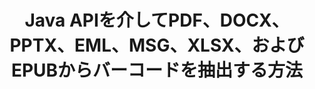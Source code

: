 ---
############################# Static ############################
layout: "auto-gen-gist"
draft: false
path: "ja/parser/java/extract/barcode/chm/"
otherformats: DOC DOT DOCX DOCM DOTX DOTM TXT ODT OTT RTF PDF XHTML MHTML MD XML EPUB FB2 XLS XLT XLSX XLSM XLSB XLTX XLTM ODS CSV OTS XLA XLAM PPT PPTX  PPS POT PPSX PPTM POTX PPSM ODP OTP PST OST EML EMLX MSG ONE 

############################# Head ############################
head_title: "Java APIを介して、Excel、Word、PDF、その他のドキュメントからバーコードを抽出する"
head_description: "GroupDocs.Parser Java APIを使用すると、ソフトウェア開発者は、Java Apps内のPDF、MS Excel、Word、PowerPoint、Outlook、OneNoteなどのドキュメントからバーコードを抽出できます。"

############################# Header ############################
title: "Java APIを介してPDF、DOCX、PPTX、EML、MSG、XLSX、およびEPUBからバーコードを抽出する方法"
description: "GroupDocs.Parser Java APIを使用すると、ソフトウェア開発者は、PDF、Word（DOC、DOCX）、Excel（XLS、XLSX）、PowerPoint（PPT、PPTX）、Outlook（EML、MSG）、およびその他の多くのドキュメントのページ領域からバーコードを抽出できます。"

######################### Download Button #######################
button:
    enable: true

############################# About ############################
about:
    enable: true
    title: "Javaを介してExcel、Word、PDF、その他のドキュメントからバーコードを抽出する方法を学びますか？"
    content: |
       バーコード画像は、情報を視覚的なパターンにエンコードするために使用できる、さまざまな幅の一連の平行な黒い線と白いスペースで構成されています。 1970年代に導入され、現在では商業ビジネスの普遍的な部分となっています。 GroupDocs.Parser for Javaは、ソフトウェアプログラマーがさまざまな種類のドキュメントを解析し、そこからテキスト、画像、バーコードを抽出するためのアプリケーションを構築できるようにする強力なAPIです。 PDF、電子メール、電子ブック、Microsoft Office形式（Word（DOC、DOCX）、PowerPoint（PPT、PPTX）、Excel（XLS、XLSX）、電子メール（EML、MSG））などの最も一般的なドキュメントタイプのサポートが含まれています。 ）フォーマットなど。 Java APIには、プレーンテキスト抽出、構造化テキスト抽出、マークダウン形式のテキストの抽出、特定のページまたはページ領域からのテキストの抽出、ドキュメントからのバーコードの抽出、メタデータの抽出など、ドキュメントの解析とデータ抽出に関連するいくつかの重要な機能のサポートが含まれています。 画像など。 

############################# content ############################
steps:
    enable: true
    block:
    - title_left: "Javaを介してCHMドキュメントからバーコードを抽出する方法"
      content_left: |
       GroupDocs.Parser Java APIを使用すると、プログラマーは {{$ 6}}_UPPER ドキュメントからバーコードを簡単に抽出できます。 次のJavaコード例は、最小限の労力とコストで CHM ドキュメント内のバーコード画像を抽出する方法を示しています。 

      title_right: "Javaを介してドキュメントからバーコードを抽出する"
      content_right: |
        * [Parser]（https://apireference.groupdocs.com/parser/java/com.groupdocs.parser/Parser）クラスのインスタンスを作成します
        * バーコード抽出がサポートされているかどうかを確認します
        * [GetBarcodes]（https://apireference.groupdocs.com/parser/java/com.groupdocs.parser/Parser#getBarcodes()）メソッドを呼び出して、ドキュメント全体からすべてのバーコードを抽出します。
        * ドキュメント内のバーコードを繰り返します
        * すべてのバーコードとその値を印刷します

      gisthash: "bb2393a5db93e1795d41d908ad23e158"
      gistfile: "barcode_extraction_form_documents.java"

    - title_left: "Java経由で CHM ドキュメントのページからバーコードを取得する"
      content_left: |
       GroupDocs.Parser Javaを使用すると、ソフトウェア開発者は CHM ドキュメントのページからバーコードを簡単に解析して取得できます。 次のJavaコードは、CHM ドキュメント内の特定のドキュメントページからバーコード抽出を実行する方法を示しています。 

      title_right: "ファイルページからバーコードを取得する方法"
      content_right: |
        * [Parser]（https://apireference.groupdocs.com/parser/java/com.groupdocs.parser/Parser）クラスのインスタンスを作成します  
        * バーコード抽出サポートについてはドキュメントを確認してください
        * [GetBarcodes]（https://apireference.groupdocs.com/parser/java/com.groupdocs.parser/Parser#getBarcodes()）メソッドを呼び出して、ドキュメント全体からすべてのバーコードを抽出します。
        * バーコードのページを繰り返します
        * ページ番号とバーコード値を印刷します
     
      gisthash: "ff09980eef6df60d5a3272b91b5607cf"
      gistfile: "barcodes_extraction_form_documents_page.java"
      
    - title_left: "{{$ 6}}_UPPERドキュメントページ領域からバーコードを抽出する方法"
      content_left: |
       GroupDocs.Parser Java APIは、CHMドキュメントからのバーコードの抽出を簡単に完全にサポートします。 次のJavaコード例は、CHMドキュメントページ領域からバーコード抽出を実行する方法を示しています。

      title_right: "Javaを介してファイルページ領域からバーコードを抽出する"
      content_right: |
        * [Parser]（https://apireference.groupdocs.com/parser/java/com.groupdocs.parser/Parser）クラスのインスタンスを作成します
        * バーコード抽出に使用できるオプションの作成をカスタマイズする
        * バーコード抽出サポートについてはドキュメントを確認してください
        * [GetBarcodes]（https://apireference.groupdocs.com/parser/java/com.groupdocs.parser/Parser#getBarcodes()）メソッドを呼び出して、ドキュメント全体からすべてのバーコードを抽出します。
        * ドキュメント内のバーコードを繰り返します
        * ページ番号とバーコード値を印刷します
     
      gisthash: "1737589e775a06a6300245cea525dac0"
      gistfile: "barcodes_extraction_from_documents_page_area.java"

    - title_left: "システム要求"
      content_left: |
        GroupDocs.Parser for Javaは、すべての主要なプラットフォームとオペレーティングシステムでサポートされています。 Microsoft Word、Excel、PowerPoint、Outlook、OpenOffice、その他50以上の形式でドキュメントを生成できます。 完全なシステム要件ガイドについては、以下のコードを実行する前にシステム要件にアクセスしてください。システムに次の前提条件がインストールされていることを確認してください。
        * オペレーティングシステム：Microsoft Windows、Linux、MacOS
        * Javaバージョンのサポート：J2SE 7.0（1.7）、J2SE 8.0（1.8）以降
        * GroupDocs [Repository]（https://repository.groupdocs.com/webapp/#/artifacts/browse/tree/General/repo/com/groupdocs/groupdocs-parser）から最新バージョンのGroupDocs.ParserJavaAPIを入手します。
        
      title_right: "GroupDocs.Parserを使用する理由"
      content_right: |
        * サポートされているドキュメントのいずれかからプレーンテキストを抽出します。
        * 目次抽出のサポート
        * フォーマットされたテキスト、メタデータ、画像、コンテナ、および添付ファイルを抽出します。
        * ユーザー定義のテンプレートを介して解析するドキュメント。
        * キーワードまたは正規表現を使用してテキストを検索します。
        * 構造化テキスト抽出のサポート
        * サポートされている一部のドキュメント形式の目次を抽出します。
        * PDFドキュメントからフォームデータを解析します。

demos:
    enable: true
        

more_formats:
    enable: true


back_to_top:
    enable: true
---